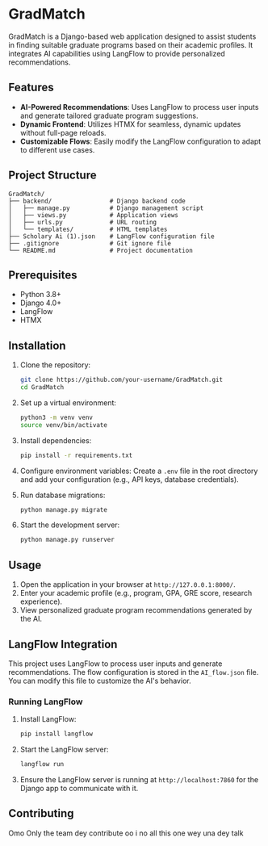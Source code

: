 # GradMatch

GradMatch is a Django-based web application designed to assist students in finding suitable graduate programs based on their academic profiles. It integrates AI capabilities using LangFlow to provide personalized recommendations.

## Features

- **AI-Powered Recommendations**: Uses LangFlow to process user inputs and generate tailored graduate program suggestions.
- **Dynamic Frontend**: Utilizes HTMX for seamless, dynamic updates without full-page reloads.
- **Customizable Flows**: Easily modify the LangFlow configuration to adapt to different use cases.

## Project Structure

```
GradMatch/
├── backend/                # Django backend code
│   ├── manage.py           # Django management script
│   ├── views.py            # Application views
│   ├── urls.py             # URL routing
│   └── templates/          # HTML templates
├── Scholary Ai (1).json    # LangFlow configuration file
├── .gitignore              # Git ignore file
└── README.md               # Project documentation
```

## Prerequisites

- Python 3.8+
- Django 4.0+
- LangFlow
- HTMX

## Installation

1. Clone the repository:
   ```bash
   git clone https://github.com/your-username/GradMatch.git
   cd GradMatch
   ```

2. Set up a virtual environment:
   ```bash
   python3 -m venv venv
   source venv/bin/activate
   ```

3. Install dependencies:
   ```bash
   pip install -r requirements.txt
   ```

4. Configure environment variables:
   Create a `.env` file in the root directory and add your configuration (e.g., API keys, database credentials).

5. Run database migrations:
   ```bash
   python manage.py migrate
   ```

6. Start the development server:
   ```bash
   python manage.py runserver
   ```

## Usage

1. Open the application in your browser at `http://127.0.0.1:8000/`.
2. Enter your academic profile (e.g., program, GPA, GRE score, research experience).
3. View personalized graduate program recommendations generated by the AI.

## LangFlow Integration

This project uses LangFlow to process user inputs and generate recommendations. The flow configuration is stored in the `AI_flow.json` file. You can modify this file to customize the AI's behavior.

### Running LangFlow

1. Install LangFlow:
   ```bash
   pip install langflow
   ```

2. Start the LangFlow server:
   ```bash
   langflow run
   ```

3. Ensure the LangFlow server is running at `http://localhost:7860` for the Django app to communicate with it.

## Contributing

Omo Only  the team dey contribute oo i no all this one wey una dey talk
